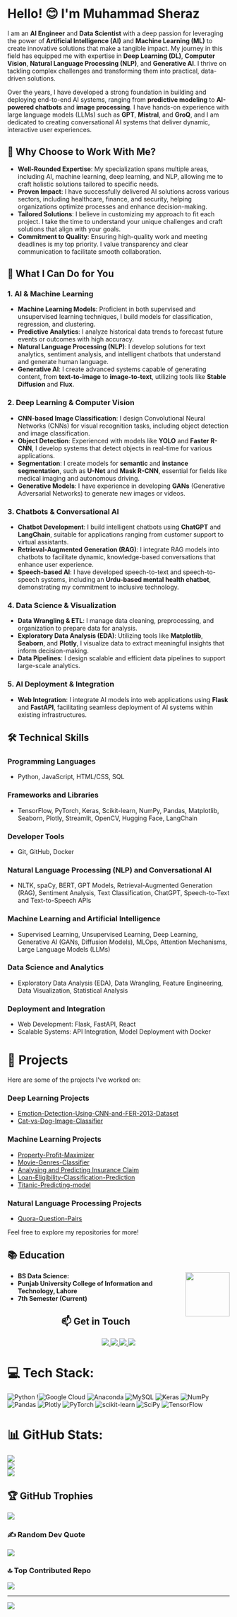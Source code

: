 # Hello! 😊 I'm Muhammad Sheraz

I am an **AI Engineer** and **Data Scientist** with a deep passion for leveraging the power of **Artificial Intelligence (AI)** and **Machine Learning (ML)** to create innovative solutions that make a tangible impact. My journey in this field has equipped me with expertise in **Deep Learning (DL)**, **Computer Vision**, **Natural Language Processing (NLP)**, and **Generative AI**. I thrive on tackling complex challenges and transforming them into practical, data-driven solutions.

Over the years, I have developed a strong foundation in building and deploying end-to-end AI systems, ranging from **predictive modeling** to **AI-powered chatbots** and **image processing**. I have hands-on experience with large language models (LLMs) such as **GPT**, **Mistral**, and **GroQ**, and I am dedicated to creating conversational AI systems that deliver dynamic, interactive user experiences.

## 🌟 Why Choose to Work With Me?

- **Well-Rounded Expertise**: My specialization spans multiple areas, including AI, machine learning, deep learning, and NLP, allowing me to craft holistic solutions tailored to specific needs.
- **Proven Impact**: I have successfully delivered AI solutions across various sectors, including healthcare, finance, and security, helping organizations optimize processes and enhance decision-making.
- **Tailored Solutions**: I believe in customizing my approach to fit each project. I take the time to understand your unique challenges and craft solutions that align with your goals.
- **Commitment to Quality**: Ensuring high-quality work and meeting deadlines is my top priority. I value transparency and clear communication to facilitate smooth collaboration.

## 💼 What I Can Do for You

### 1. **AI & Machine Learning**
- **Machine Learning Models**: Proficient in both supervised and unsupervised learning techniques, I build models for classification, regression, and clustering.
- **Predictive Analytics**: I analyze historical data trends to forecast future events or outcomes with high accuracy.
- **Natural Language Processing (NLP)**: I develop solutions for text analytics, sentiment analysis, and intelligent chatbots that understand and generate human language.
- **Generative AI**: I create advanced systems capable of generating content, from **text-to-image** to **image-to-text**, utilizing tools like **Stable Diffusion** and **Flux**.

### 2. **Deep Learning & Computer Vision**
- **CNN-based Image Classification**: I design Convolutional Neural Networks (CNNs) for visual recognition tasks, including object detection and image classification.
- **Object Detection**: Experienced with models like **YOLO** and **Faster R-CNN**, I develop systems that detect objects in real-time for various applications.
- **Segmentation**: I create models for **semantic** and **instance segmentation**, such as **U-Net** and **Mask R-CNN**, essential for fields like medical imaging and autonomous driving.
- **Generative Models**: I have experience in developing **GANs** (Generative Adversarial Networks) to generate new images or videos.

### 3. **Chatbots & Conversational AI**
- **Chatbot Development**: I build intelligent chatbots using **ChatGPT** and **LangChain**, suitable for applications ranging from customer support to virtual assistants.
- **Retrieval-Augmented Generation (RAG)**: I integrate RAG models into chatbots to facilitate dynamic, knowledge-based conversations that enhance user experience.
- **Speech-based AI**: I have developed speech-to-text and speech-to-speech systems, including an **Urdu-based mental health chatbot**, demonstrating my commitment to inclusive technology.

### 4. **Data Science & Visualization**
- **Data Wrangling & ETL**: I manage data cleaning, preprocessing, and organization to prepare data for analysis.
- **Exploratory Data Analysis (EDA)**: Utilizing tools like **Matplotlib**, **Seaborn**, and **Plotly**, I visualize data to extract meaningful insights that inform decision-making.
- **Data Pipelines**: I design scalable and efficient data pipelines to support large-scale analytics.

### 5. **AI Deployment & Integration**
- **Web Integration**: I integrate AI models into web applications using **Flask** and **FastAPI**, facilitating seamless deployment of AI systems within existing infrastructures.

## 🛠️ Technical Skills

### Programming Languages
- Python, JavaScript, HTML/CSS, SQL

### Frameworks and Libraries
- TensorFlow, PyTorch, Keras, Scikit-learn, NumPy, Pandas, Matplotlib, Seaborn, Plotly, Streamlit, OpenCV, Hugging Face, LangChain

### Developer Tools
- Git, GitHub, Docker

### Natural Language Processing (NLP) and Conversational AI
- NLTK, spaCy, BERT, GPT Models, Retrieval-Augmented Generation (RAG), Sentiment Analysis, Text Classification, ChatGPT, Speech-to-Text and Text-to-Speech APIs

### Machine Learning and Artificial Intelligence
- Supervised Learning, Unsupervised Learning, Deep Learning, Generative AI (GANs, Diffusion Models), MLOps, Attention Mechanisms, Large Language Models (LLMs)

### Data Science and Analytics
- Exploratory Data Analysis (EDA), Data Wrangling, Feature Engineering, Data Visualization, Statistical Analysis

### Deployment and Integration
- Web Development: Flask, FastAPI, React  
- Scalable Systems: API Integration, Model Deployment with Docker



# 🌱 Projects

Here are some of the projects I've worked on:

### Deep Learning Projects

- [Emotion-Detection-Using-CNN-and-FER-2013-Dataset](https://github.com/Muhammad-Sheraz-ds/Emotion-Detection-Using-CNN-and-FER-2013-Dataset.git)
- [Cat-vs-Dog-Image-Classifier](https://github.com/Muhammad-Sheraz-ds/Cat-vs-Dog-Image-Classifier.git)

### Machine Learning Projects

- [Property-Profit-Maximizer](https://github.com/Muhammad-Sheraz-ds/AI-Property-Profit-Maximizer.git)
- [Movie-Genres-Classifier](https://github.com/Muhammad-Sheraz-ds/Movie-Genres-Classifier.git)
- [Analysing and Predicting Insurance Claim](https://github.com/Muhammad-Sheraz-ds/Predicting-Insurance-Claim.git)
- [Loan-Eligibility-Classification-Prediction](https://github.com/Muhammad-Sheraz-ds/Loan-Eligibility-Classification-Prediction.git)
- [Titanic-Predicting-model](https://github.com/Muhammad-Sheraz-ds/Titanic-Predicting-model.git)

### Natural Language Processing Projects

- [Quora-Question-Pairs](https://github.com/Muhammad-Sheraz-ds/Quora-Question-Pairs.git)


Feel free to explore my repositories for more!

## 📚 Education

<img align="right" width="100" height="100" src="https://upload.wikimedia.org/wikipedia/en/c/c8/University_of_the_Punjab_logo.png">

- **BS Data Science:**
- **Punjab University College of Information and Technology, Lahore**
- **7th Semester (Current)**

  
<div align="center">
  <h2 align="center">📫 Get in Touch</h2>
  
  <!-- LinkedIn Badge -->
  <a href="https://www.linkedin.com/in/muhammad-sheraz-5b3887242?utm_source=share&utm_campaign=share_via&utm_content=profile&utm_medium=android_app">
    <img src="https://img.shields.io/badge/LinkedIn-Muhammad%20Sheraz-0077B5?style=for-the-badge&logo=linkedin&logoColor=white" />
  </a>
  
  <!-- Email Badge -->
  <a href="mailto:sheraz601050@gmail.com">
    <img src="https://img.shields.io/badge/Email-sheraz601050%40gmail.com-D14836?style=for-the-badge&logo=gmail&logoColor=white" />
  </a>
  
  <!-- Kaggle Badge -->
   <a href="https://www.kaggle.com/muhammadsheraza002">
    <img src="https://img.shields.io/badge/Kaggle-Muhammad%20Sheraz-20BEFF?style=for-the-badge&logo=kaggle&logoColor=white" />
  </a>

  <!-- LeetCode Badge -->
  <a href="https://leetcode.com/MuhammadSheraz/">
    <img src="https://img.shields.io/badge/LeetCode-Muhammad%20Sheraz-FFA116?style=for-the-badge&logo=leetcode&logoColor=black" />
  </a>
</div>


# 💻 Tech Stack:
![Python](https://img.shields.io/badge/python-3670A0?style=flat-square&logo=python&logoColor=ffdd54) !![Google Cloud](https://img.shields.io/badge/Google%20Cloud-%234285F4.svg?style=flat-square&logo=google-cloud&logoColor=white) ![Anaconda](https://img.shields.io/badge/Anaconda-%2344A833.svg?style=flat-square&logo=anaconda&logoColor=white) ![MySQL](https://img.shields.io/badge/mysql-%2300f.svg?style=flat-square&logo=mysql&logoColor=white) ![Keras](https://img.shields.io/badge/Keras-%23D00000.svg?style=flat-square&logo=Keras&logoColor=white) ![NumPy](https://img.shields.io/badge/numpy-%23013243.svg?style=flat-square&logo=numpy&logoColor=white) ![Pandas](https://img.shields.io/badge/pandas-%23150458.svg?style=flat-square&logo=pandas&logoColor=white) ![Plotly](https://img.shields.io/badge/Plotly-%233F4F75.svg?style=flat-square&logo=plotly&logoColor=white) ![PyTorch](https://img.shields.io/badge/PyTorch-%23EE4C2C.svg?style=flat-square&logo=PyTorch&logoColor=white) ![scikit-learn](https://img.shields.io/badge/scikit--learn-%23F7931E.svg?style=flat-square&logo=scikit-learn&logoColor=white) ![SciPy](https://img.shields.io/badge/SciPy-%230C55A5.svg?style=flat-square&logo=scipy&logoColor=%white) ![TensorFlow](https://img.shields.io/badge/TensorFlow-%23FF6F00.svg?style=flat-square&logo=TensorFlow&logoColor=white)

# 📊 GitHub Stats:
![](https://github-readme-stats.vercel.app/api?username=Muhammad-Sheraz-ds&theme=vue-dark&hide_border=false&include_all_commits=true&count_private=true)<br/>
![](https://github-readme-streak-stats.herokuapp.com/?user=Muhammad-Sheraz-ds&theme=vue-dark&hide_border=false)<br/>
![](https://github-readme-stats.vercel.app/api/top-langs/?username=Muhammad-Sheraz-ds&theme=vue-dark&hide_border=false&include_all_commits=true&count_private=true&layout=compact)

## 🏆 GitHub Trophies
![](https://github-profile-trophy.vercel.app/?username=Muhammad-Sheraz-ds&theme=radical&no-frame=false&no-bg=false&margin-w=4)

### ✍️ Random Dev Quote
![](https://quotes-github-readme.vercel.app/api?type=horizontal&theme=radical)

### 🔝 Top Contributed Repo
![](https://github-contributor-stats.vercel.app/api?username=Muhammad-Sheraz-ds&limit=5&theme=dark&combine_all_yearly_contributions=true)


---
<!-- [![](https://visitcount.itsvg.in/api?id=MuhammadSheraza002&icon=0&color=0)](https://visitcount.itsvg.in) -->
[![](https://visitcount.itsvg.in/api?id=MuhammadSheraza002&label=Profile%20Views&color=1&icon=0&pretty=false)](https://visitcount.itsvg.in)

<!-- Proudly created with GPRM ( https://gprm.itsvg.in ) -->

